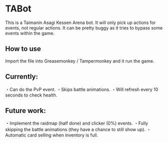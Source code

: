 # TABot

This is a Taimanin Asagi Kessen Arena bot.
It will only pick up actions for events, not regular actions.
It can be pretty buggy as it tries to bypass some events within the game.

## How to use

Import the file into Greasemonkey / Tampermonkey and it run the game.

## Currently:
・Can do the PvP event.
・Skips battle animations.
・Will refresh every 10 seconds to check health.

## Future work:
・Implement the raidmap (half done) and clicker (0%) events.
・Fully skipping the battle animations (they have a chance to still show up).
・Automatic card selling when inventory is full.
